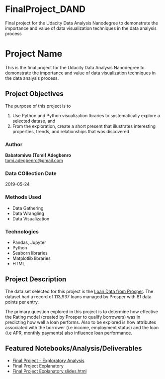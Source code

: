 # FinalProject_DAND
Final project for the Udacity Data Analysis Nanodegree to demonstrate the importance and value of data visualization techniques in the data analysis process
# Project Name
This is the final project for the Udacity Data Analysis Nanodegree to demonstrate the importance and value of data visualization techniques in the data analysis process.

## Project Objectives
The purpose of this project is to 
1. Use Python and Python visualization lbraries to systematically explore a selected datase, and 
2. From the exploration, create a short present that illustrates interesting properties, trends, and relationships that was  discovered 

### Author
**Babatomiwa (Tomi) Adegbenro**<br>
tomi.adegbenro@gmail.com

### Data COllection Date
2019-05-24
### Methods Used
* Data Gathering
* Data Wrangling
* Data Visualization

### Technologies
* Pandas, Jupyter
* Python
* Seaborn libraries
* Matplotlib libraries
* HTML

## Project Description
The data set selected for this project is the [Loan Data from Prosper](https://www.google.com/url?q=https://s3.amazonaws.com/udacity-hosted-downloads/ud651/prosperLoanData.csv&sa=D&ust=1554486256021000). The dataset had a record of 113,937 loans managed by Prosper with 81 data points per entry.

The primary question explored in this project is to determine how effective the Rating model (created by Prosper to qualify borrowers) was in predicting how well a loan performs. Also to be explored is how attributes associated with the borrower (i.e income, employment status) and the loan (i.e APR, monthly payments) also influence loan performance. 

## Featured Notebooks/Analysis/Deliverables
* [Final Project - Exploratory Analysis](https://github.com/tadegbenro/FinalProject_DAND/blob/master/Final%20Project%20-%20Exploratory%20Analysis.ipynb)
* Final Project Explanatory
* [Final Project Explanatory.slides.html](http://127.0.0.1:8000/Final%20Project%20Explanatory.slides.html#/12) 
